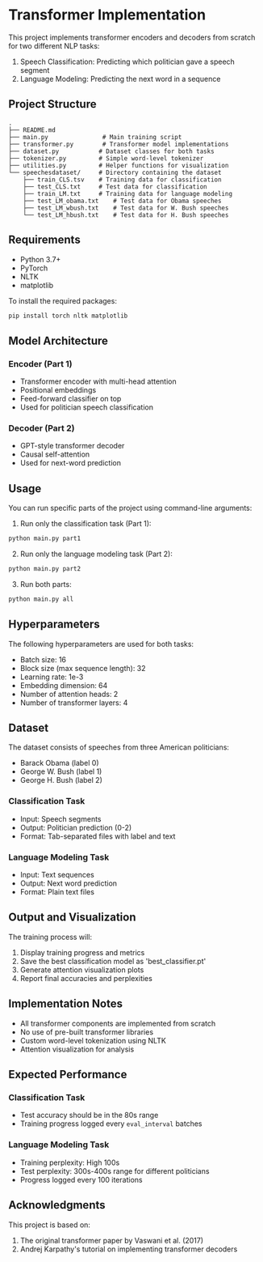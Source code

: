 # Transformer Implementation

This project implements transformer encoders and decoders from scratch for two different NLP tasks:
1. Speech Classification: Predicting which politician gave a speech segment
2. Language Modeling: Predicting the next word in a sequence

## Project Structure

```
.
├── README.md
├── main.py               # Main training script
├── transformer.py        # Transformer model implementations
├── dataset.py           # Dataset classes for both tasks
├── tokenizer.py         # Simple word-level tokenizer
├── utilities.py         # Helper functions for visualization
└── speechesdataset/     # Directory containing the dataset
    ├── train_CLS.tsv    # Training data for classification
    ├── test_CLS.txt     # Test data for classification
    ├── train_LM.txt     # Training data for language modeling
    ├── test_LM_obama.txt    # Test data for Obama speeches
    ├── test_LM_wbush.txt    # Test data for W. Bush speeches
    └── test_LM_hbush.txt    # Test data for H. Bush speeches
```

## Requirements

- Python 3.7+
- PyTorch
- NLTK
- matplotlib

To install the required packages:
```bash
pip install torch nltk matplotlib
```

## Model Architecture

### Encoder (Part 1)
- Transformer encoder with multi-head attention
- Positional embeddings
- Feed-forward classifier on top
- Used for politician speech classification

### Decoder (Part 2)
- GPT-style transformer decoder
- Causal self-attention
- Used for next-word prediction

## Usage

You can run specific parts of the project using command-line arguments:

1. Run only the classification task (Part 1):
```bash
python main.py part1
```

2. Run only the language modeling task (Part 2):
```bash
python main.py part2
```

3. Run both parts:
```bash
python main.py all
```

## Hyperparameters

The following hyperparameters are used for both tasks:
- Batch size: 16
- Block size (max sequence length): 32
- Learning rate: 1e-3
- Embedding dimension: 64
- Number of attention heads: 2
- Number of transformer layers: 4

## Dataset

The dataset consists of speeches from three American politicians:
- Barack Obama (label 0)
- George W. Bush (label 1)
- George H. Bush (label 2)

### Classification Task
- Input: Speech segments
- Output: Politician prediction (0-2)
- Format: Tab-separated files with label and text

### Language Modeling Task
- Input: Text sequences
- Output: Next word prediction
- Format: Plain text files

## Output and Visualization

The training process will:
1. Display training progress and metrics
2. Save the best classification model as 'best_classifier.pt'
3. Generate attention visualization plots
4. Report final accuracies and perplexities

## Implementation Notes

- All transformer components are implemented from scratch
- No use of pre-built transformer libraries
- Custom word-level tokenization using NLTK
- Attention visualization for analysis

## Expected Performance

### Classification Task
- Test accuracy should be in the 80s range
- Training progress logged every `eval_interval` batches

### Language Modeling Task
- Training perplexity: High 100s
- Test perplexity: 300s-400s range for different politicians
- Progress logged every 100 iterations

## Acknowledgments

This project is based on:
1. The original transformer paper by Vaswani et al. (2017)
2. Andrej Karpathy's tutorial on implementing transformer decoders
